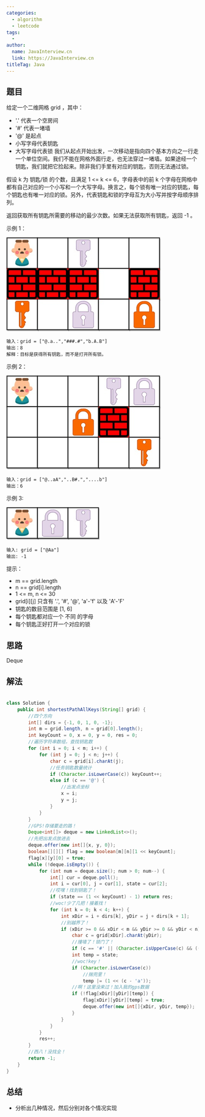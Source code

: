 ```yaml
---
categories:
  - algorithm
  - leetcode
tags:
  - 
author: 
  name: JavaInterview.cn
  link: https://JavaInterview.cn
titleTag: Java
---
```


## 题目

给定一个二维网格 grid ，其中：

* '.' 代表一个空房间
* '#' 代表一堵墙
* '@' 是起点
* 小写字母代表钥匙
* 大写字母代表锁
我们从起点开始出发，一次移动是指向四个基本方向之一行走一个单位空间。我们不能在网格外面行走，也无法穿过一堵墙。如果途经一个钥匙，我们就把它捡起来。除非我们手里有对应的钥匙，否则无法通过锁。

假设 k 为 钥匙/锁 的个数，且满足 1 <= k <= 6，字母表中的前 k 个字母在网格中都有自己对应的一个小写和一个大写字母。换言之，每个锁有唯一对应的钥匙，每个钥匙也有唯一对应的锁。另外，代表钥匙和锁的字母互为大小写并按字母顺序排列。

返回获取所有钥匙所需要的移动的最少次数。如果无法获取所有钥匙，返回 -1 。



示例 1：

![lc-keys2.jpg](../../../media/pictures/leetcode/lc-keys2.jpg)


    输入：grid = ["@.a..","###.#","b.A.B"]
    输出：8
    解释：目标是获得所有钥匙，而不是打开所有锁。
示例 2：

![lc-key2.jpg](../../../media/pictures/leetcode/lc-key2.jpg)

    输入：grid = ["@..aA","..B#.","....b"]
    输出：6
示例 3:

![lc-keys3.jpg](../../../media/pictures/leetcode/lc-keys3.jpg)

    输入: grid = ["@Aa"]
    输出: -1


提示：

* m == grid.length
* n == grid[i].length
* 1 <= m, n <= 30
* grid[i][j] 只含有 '.', '#', '@', 'a'-'f' 以及 'A'-'F'
* 钥匙的数目范围是 [1, 6]
* 每个钥匙都对应一个 不同 的字母
* 每个钥匙正好打开一个对应的锁

## 思路

Deque

## 解法
```java

class Solution {
    public int shortestPathAllKeys(String[] grid) {
        //四个方向
        int[] dirs = {-1, 0, 1, 0, -1};
        int m = grid.length, n = grid[0].length();
        int keyCount = 0, x = 0, y = 0, res = 0;
        //遍历字符串数组，查找钥匙数
        for (int i = 0; i < m; i++) {
            for (int j = 0; j < n; j++) {
                char c = grid[i].charAt(j);
                //任务钥匙数量统计
                if (Character.isLowerCase(c)) keyCount++;
                else if (c == '@') {
                    //出发点坐标
                    x = i;
                    y = j;
                }
            }
        }
        //GPS!存储要走的路！
        Deque<int[]> deque = new LinkedList<>();
        //先把出发点放进去
        deque.offer(new int[]{x, y, 0});
        boolean[][][] flag = new boolean[m][n][1 << keyCount];
        flag[x][y][0] = true;
        while (!deque.isEmpty()) {
            for (int num = deque.size(); num > 0; num--) {
                int[] cur = deque.poll();
                int i = cur[0], j = cur[1], state = cur[2];
                //哎嘿！找到钥匙了！
                if (state == (1 << keyCount) - 1) return res;
                //woc!少了几把！接着找！
                for (int k = 0; k < 4; k++) {
                    int xDir = i + dirs[k], yDir = j + dirs[k + 1];
                    //别越界了！
                    if (xDir >= 0 && xDir < m && yDir >= 0 && yDir < n) {
                        char c = grid[xDir].charAt(yDir);
                        //撞墙了！锁门了！
                        if (c == '#' || (Character.isUpperCase(c) && ((state >> (c - 'A') & 1) == 0))) continue;
                        int temp = state;
                        //woc!key！
                        if (Character.isLowerCase(c))
                            //揣兜里！
                            temp |= (1 << (c - 'a'));
                        //啊！这里没来过！加入我的gps数据
                        if (!flag[xDir][yDir][temp]) {
                            flag[xDir][yDir][temp] = true;
                            deque.offer(new int[]{xDir, yDir, temp});
                        }
                    }
                }
            }
            res++;
        }
        //西八！没找全！
        return -1;
    }
}
```

## 总结

- 分析出几种情况，然后分别对各个情况实现 
